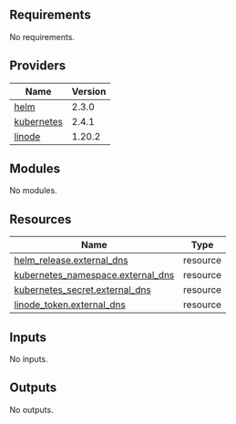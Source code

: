 <!-- BEGIN_TF_DOCS -->
## Requirements

No requirements.

## Providers

| Name | Version |
|------|---------|
| <a name="provider_helm"></a> [helm](#provider\_helm) | 2.3.0 |
| <a name="provider_kubernetes"></a> [kubernetes](#provider\_kubernetes) | 2.4.1 |
| <a name="provider_linode"></a> [linode](#provider\_linode) | 1.20.2 |

## Modules

No modules.

## Resources

| Name | Type |
|------|------|
| [helm_release.external_dns](https://registry.terraform.io/providers/hashicorp/helm/latest/docs/resources/release) | resource |
| [kubernetes_namespace.external_dns](https://registry.terraform.io/providers/hashicorp/kubernetes/latest/docs/resources/namespace) | resource |
| [kubernetes_secret.external_dns](https://registry.terraform.io/providers/hashicorp/kubernetes/latest/docs/resources/secret) | resource |
| [linode_token.external_dns](https://registry.terraform.io/providers/linode/linode/latest/docs/resources/token) | resource |

## Inputs

No inputs.

## Outputs

No outputs.
<!-- END_TF_DOCS -->